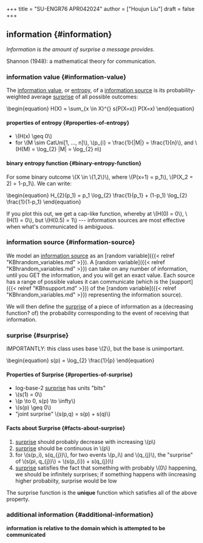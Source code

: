 +++
title = "SU-ENGR76 APR042024"
author = ["Houjun Liu"]
draft = false
+++

## information {#information}

_Information is the amount of surprise a message provides._

Shannon (1948): a mathematical theory for communication.


### information value {#information-value}

The [information value](#information-value), or [entropy](#information-value), of a [information source](#information-source) is its probability-weighted average [surprise](#surprise) of all possible outcomes:

\begin{equation}
H(X) = \sum\_{x \in X}^{} s(P(X=x)) P(X=x)
\end{equation}


#### properties of entropy {#properties-of-entropy}

-   \\(H(x) \geq 0\\)
-   for \\(M \sim CatUni[1, ..., n]\\), \\(p\_{i} = \frac{1}{|M|} = \frac{1}{n}\\), and \\(H(M) = \log\_{2} |M| = \log\_{2} n\\)


#### binary entropy function {#binary-entropy-function}

For some binary outcome \\(X \in \\{1,2\\}\\), where \\(P(x=1) = p\_1\\), \\(P(X\_2 = 2) = 1-p\_1\\). We can write:

\begin{equation}
H\_{2}(p\_1) = p\_1 \log\_{2} \frac{1}{p\_1} + (1-p\_1) \log\_{2} \frac{1}{1-p\_1}
\end{equation}

If you plot this out, we get a cap-like function, whereby at \\(H(0) = 0\\), \\(H(1) = 0\\), but \\(H(0.5) = 1\\) --- information sources are most effective when what's communicated is ambiguous.


### information source {#information-source}

We model an [information source](#information-source) as an [random variable]({{< relref "KBhrandom_variables.md" >}}). A [random variable]({{< relref "KBhrandom_variables.md" >}}) can take on any number of information, until you GET the information, and you will get an exact value. Each source has a range of possible values it can communicate (which is the [support]({{< relref "KBhsupport.md" >}}) of the [random variable]({{< relref "KBhrandom_variables.md" >}}) representing the information source).

We will then define the [surprise](#surprise) of a piece of information as a (decreasing function? of) the probability corresponding to the event of receiving that information.


### surprise {#surprise}

IMPORTANTLY: this class uses base \\(2\\), but the base is unimportant.

\begin{equation}
s(p) = \log\_{2} \frac{1}{p}
\end{equation}


#### Properties of Surprise {#properties-of-surprise}

-   log-base-2 [surprise](#surprise) has units "bits"
-   \\(s(1) = 0\\)
-   \\(p \to 0, s(p) \to \infty\\)
-   \\(s(p) \geq 0\\)
-   "joint surprise" \\(s(p,q) = s(p) + s(q)\\)


#### Facts about Surprise {#facts-about-surprise}

1.  [surprise](#surprise) should probably decrease with increasing \\(p\\)
2.  [surprise](#surprise) should be continuous in \\(p\\)
3.  for \\(s(p\_i), s(q\_{j})\\), for two events \\(p\_i\\) and \\(q\_{j}\\), the "surprise" of \\(s(pi, q\_{j})\\) = \\(s(p\_{i}) + s(q\_{j})\\)
4.  [surprise](#surprise) satisfies the fact that something with probably \\(0\\) happening, we should be infinitely surprises; if something happens with iincreasing higher probabiity, surprise would be low

The surprise function is the **unique** function which satisfies all of the above property.


### additional information {#additional-information}

**information is relative to the domain which is attempted to be communicated**
